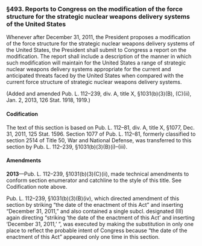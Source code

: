 ### §493. Reports to Congress on the modification of the force structure for the strategic nuclear weapons delivery systems of the United States ###

Whenever after December 31, 2011, the President proposes a modification of the force structure for the strategic nuclear weapons delivery systems of the United States, the President shall submit to Congress a report on the modification. The report shall include a description of the manner in which such modification will maintain for the United States a range of strategic nuclear weapons delivery systems appropriate for the current and anticipated threats faced by the United States when compared with the current force structure of strategic nuclear weapons delivery systems.

(Added and amended Pub. L. 112–239, div. A, title X, §1031(b)(3)(B), (C)(ii), Jan. 2, 2013, 126 Stat. 1918, 1919.)

#### Codification ####

The text of this section is based on Pub. L. 112–81, div. A, title X, §1077, Dec. 31, 2011, 125 Stat. 1596. Section 1077 of Pub. L. 112–81, formerly classified to section 2514 of Title 50, War and National Defense, was transferred to this section by Pub. L. 112–239, §1031(b)(3)(B)(i)–(iii).

#### Amendments ####

**2013**—Pub. L. 112–239, §1031(b)(3)(C)(ii), made technical amendments to conform section enumerator and catchline to the style of this title. See Codification note above.

Pub. L. 112–239, §1031(b)(3)(B)(iv), which directed amendment of this section by striking “the date of the enactment of this Act” and inserting “December 31, 2011,” and also contained a single subcl. designated (III) again directing “striking ‘the date of the enactment of this Act’ and inserting ‘December 31, 2011,’ ”, was executed by making the substitution in only one place to reflect the probable intent of Congress because “the date of the enactment of this Act” appeared only one time in this section.